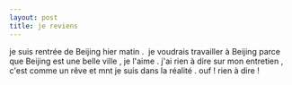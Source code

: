 ```yaml
---
layout: post
title: je reviens
---
```


<p>je suis rentrée de Beijing hier matin .  je voudrais travailler à Beijing parce que Beijing est une belle ville , je l&#39;aime . j&#39;ai rien à dire sur mon entretien , c&#39;est comme un rêve et mnt je suis dans la réalité . ouf ! rien à dire ! </p>
